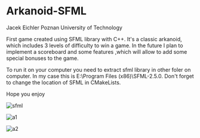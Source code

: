 # Arkanoid-SFML

Jacek Eichler
Poznan University of Technology

First game created using SFML library with C++. It's a classic arkanoid, which includes 3 levels of difficulty to win a game. 
In the future I plan to implement a scoreboard and some features ,which will allow to add some special bonuses to the game. 

To run it on your computer you need to extract sfml library in other foler on computer. In my case this is E:\Program Files (x86)\SFML-2.5.0.
Don't forget to change the location of SFML in CMakeLists. 

Hope you enjoy

![sfml](https://user-images.githubusercontent.com/39658861/55950449-3ef91e80-5c55-11e9-9e59-84c158c2758e.PNG)

![a1](https://user-images.githubusercontent.com/39658861/56082699-2424d680-5e1c-11e9-8bb5-eac4f62af23c.PNG)

![a2](https://user-images.githubusercontent.com/39658861/56082702-2edf6b80-5e1c-11e9-96d5-4bf77db59310.PNG)

